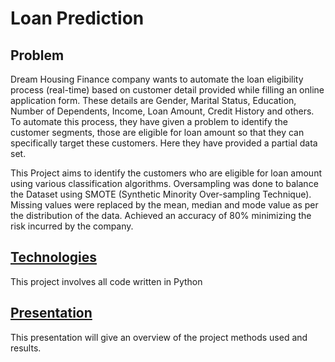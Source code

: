 # Loan Prediction 

## Problem
Dream Housing Finance company wants to automate the loan eligibility process (real-time) based on customer detail provided while filling an online application form. These details are Gender, Marital Status, Education, Number of Dependents, Income, Loan Amount, Credit History and others. To automate this process, they have given a problem to identify the customer segments, those are eligible for loan amount so that they can specifically target these customers. Here they have provided a partial data set.

This Project aims to identify the customers who are eligible for loan amount using various classification algorithms. Oversampling was done to balance the Dataset using SMOTE (Synthetic Minority Over-sampling Technique). Missing values were replaced by the mean, median and mode value as per the distribution of the data. Achieved an accuracy of 80% minimizing the risk incurred by the company.

## [Technologies](loan_prediction.py)
This project involves all code written in Python

## [Presentation](Loan_pred_presentation.pdf)
This presentation will give an overview of the project methods used and results.
